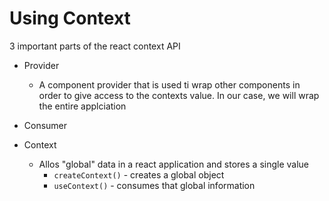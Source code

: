 # Using Context


3 important parts of the react context API

- Provider
  - A component provider that is used ti wrap other components in order to give access to the contexts value. In our
    case, we will wrap the entire applciation
- Consumer

- Context
  - Allos "global" data in a react application and stores a single value
    - `createContext()` - creates a global object
    - `useContext()` - consumes that global information


